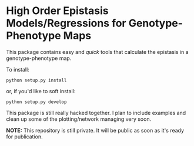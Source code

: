 # High Order Epistasis Models/Regressions for Genotype-Phenotype Maps

This package contains easy and *quick* tools that calculate the epistasis in a genotype-phenotype map. 

To install:

```python setup.py install```

or, if you'd like to soft install:

```python setup.py develop```

This package is still really hacked together. I plan to include examples and clean up some of the plotting/network managing very soon. 

**NOTE:** This repository is still private. It will be public as soon as it's ready for publication. 